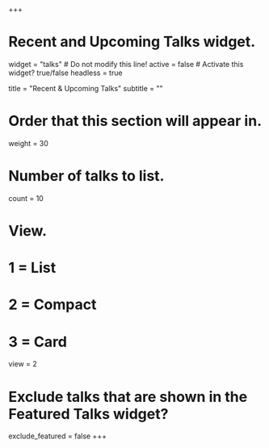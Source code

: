 +++
# Recent and Upcoming Talks widget.
widget = "talks"  # Do not modify this line!
active = false  # Activate this widget? true/false
headless = true

title = "Recent & Upcoming Talks"
subtitle = ""

# Order that this section will appear in.
weight = 30

# Number of talks to list.
count = 10

# View.
#   1 = List
#   2 = Compact
#   3 = Card
view = 2

# Exclude talks that are shown in the Featured Talks widget?
exclude_featured = false
+++
